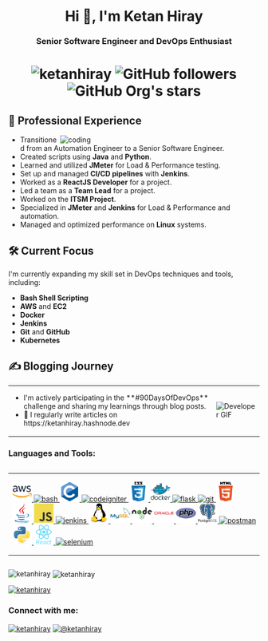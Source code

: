 
<h1 align="center">Hi 👋, I'm Ketan Hiray</h1>
<h3 align="center">Senior Software Engineer and DevOps Enthusiast</h3>

<p align="left">  </p>
<h1 align="center"> <img src="https://komarev.com/ghpvc/?username=ketanhiray&label=Profile%20views&color=0e75b6&style=flat" alt="ketanhiray" />
<img alt="GitHub followers" src="https://img.shields.io/github/followers/ketanhiray">
<img alt="GitHub Org's stars" src="https://img.shields.io/github/stars/ketanhiray"></h1>

## 💼 Professional Experience

<img align="right" alt="coding" width="400" src="https://media.giphy.com/media/qgQUggAC3Pfv687qPC/giphy.gif">

- Transitioned from an Automation Engineer to a Senior Software Engineer.
- Created scripts using **Java** and **Python**.
- Learned and utilized **JMeter** for Load & Performance testing.
- Set up and managed **CI/CD pipelines** with **Jenkins**.
- Worked as a **ReactJS Developer** for a project.
- Led a team as a **Team Lead** for a project.
- Worked on the **ITSM Project**.
- Specialized in **JMeter** and **Jenkins** for  Load & Performance and automation.
- Managed and optimized performance on **Linux** systems.
  

## 🛠️ Current Focus

I'm currently expanding my skill set in DevOps techniques and tools, including:

- **Bash Shell Scripting**
- **AWS** and **EC2**
- **Docker**
- **Jenkins**
- **Git** and **GitHub**
- **Kubernetes**


## ✍️ Blogging Journey
<table>
  <tr>
    <td>
       <ul>
        <li>I'm actively participating in the **#90DaysOfDevOps** challenge and sharing my learnings through blog posts.</li>
        <li>📝 I regularly write articles on https://ketanhiray.hashnode.dev</li></ul>
    </td>
  <td>
  <img src="https://media.giphy.com/media/WFZvB7VIXBgiz3oDXE/giphy.gif" alt="Developer GIF" width="150"/>
    </td></tr></table>

<h3 align="left">Languages and Tools:</h3>
<div style="display: flex; flex-wrap: wrap; gap: 20px; align-items: center;">
<table>
  <tr><td>
<p align="left"> <a href="https://aws.amazon.com" target="_blank" rel="noreferrer"> <img src="https://raw.githubusercontent.com/devicons/devicon/master/icons/amazonwebservices/amazonwebservices-original-wordmark.svg" alt="aws" width="40" height="40"/> </a> <a href="https://www.gnu.org/software/bash/" target="_blank" rel="noreferrer"> <img src="https://www.vectorlogo.zone/logos/gnu_bash/gnu_bash-icon.svg" alt="bash" width="40" height="40"/> </a> <a href="https://www.cprogramming.com/" target="_blank" rel="noreferrer"> <img src="https://raw.githubusercontent.com/devicons/devicon/master/icons/c/c-original.svg" alt="c" width="40" height="40"/> </a> <a href="https://codeigniter.com" target="_blank" rel="noreferrer"> <img src="https://cdn.worldvectorlogo.com/logos/codeigniter.svg" alt="codeigniter" width="40" height="40"/> </a> <a href="https://www.w3schools.com/css/" target="_blank" rel="noreferrer"> <img src="https://raw.githubusercontent.com/devicons/devicon/master/icons/css3/css3-original-wordmark.svg" alt="css3" width="40" height="40"/> </a> <a href="https://www.docker.com/" target="_blank" rel="noreferrer"> <img src="https://raw.githubusercontent.com/devicons/devicon/master/icons/docker/docker-original-wordmark.svg" alt="docker" width="40" height="40"/> </a> <a href="https://flask.palletsprojects.com/" target="_blank" rel="noreferrer"> <img src="https://www.vectorlogo.zone/logos/pocoo_flask/pocoo_flask-icon.svg" alt="flask" width="40" height="40"/> </a> <a href="https://git-scm.com/" target="_blank" rel="noreferrer"> <img src="https://www.vectorlogo.zone/logos/git-scm/git-scm-icon.svg" alt="git" width="40" height="40"/> </a> <a href="https://www.w3.org/html/" target="_blank" rel="noreferrer"> <img src="https://raw.githubusercontent.com/devicons/devicon/master/icons/html5/html5-original-wordmark.svg" alt="html5" width="40" height="40"/> </a> <a href="https://www.java.com" target="_blank" rel="noreferrer"> <img src="https://raw.githubusercontent.com/devicons/devicon/master/icons/java/java-original.svg" alt="java" width="40" height="40"/> </a> <a href="https://developer.mozilla.org/en-US/docs/Web/JavaScript" target="_blank" rel="noreferrer"> <img src="https://raw.githubusercontent.com/devicons/devicon/master/icons/javascript/javascript-original.svg" alt="javascript" width="40" height="40"/> </a> <a href="https://www.jenkins.io" target="_blank" rel="noreferrer"> <img src="https://www.vectorlogo.zone/logos/jenkins/jenkins-icon.svg" alt="jenkins" width="40" height="40"/> </a> <a href="https://www.linux.org/" target="_blank" rel="noreferrer"> <img src="https://raw.githubusercontent.com/devicons/devicon/master/icons/linux/linux-original.svg" alt="linux" width="40" height="40"/> </a> <a href="https://www.mysql.com/" target="_blank" rel="noreferrer"> <img src="https://raw.githubusercontent.com/devicons/devicon/master/icons/mysql/mysql-original-wordmark.svg" alt="mysql" width="40" height="40"/> </a> <a href="https://nodejs.org" target="_blank" rel="noreferrer"> <img src="https://raw.githubusercontent.com/devicons/devicon/master/icons/nodejs/nodejs-original-wordmark.svg" alt="nodejs" width="40" height="40"/> </a> <a href="https://www.oracle.com/" target="_blank" rel="noreferrer"> <img src="https://raw.githubusercontent.com/devicons/devicon/master/icons/oracle/oracle-original.svg" alt="oracle" width="40" height="40"/> </a> <a href="https://www.php.net" target="_blank" rel="noreferrer"> <img src="https://raw.githubusercontent.com/devicons/devicon/master/icons/php/php-original.svg" alt="php" width="40" height="40"/> </a> <a href="https://www.postgresql.org" target="_blank" rel="noreferrer"> <img src="https://raw.githubusercontent.com/devicons/devicon/master/icons/postgresql/postgresql-original-wordmark.svg" alt="postgresql" width="40" height="40"/> </a> <a href="https://postman.com" target="_blank" rel="noreferrer"> <img src="https://www.vectorlogo.zone/logos/getpostman/getpostman-icon.svg" alt="postman" width="40" height="40"/> </a> <a href="https://www.python.org" target="_blank" rel="noreferrer"> <img src="https://raw.githubusercontent.com/devicons/devicon/master/icons/python/python-original.svg" alt="python" width="40" height="40"/> </a> <a href="https://reactjs.org/" target="_blank" rel="noreferrer"> <img src="https://raw.githubusercontent.com/devicons/devicon/master/icons/react/react-original-wordmark.svg" alt="react" width="40" height="40"/> </a> <a href="https://www.selenium.dev" target="_blank" rel="noreferrer"> <img src="https://raw.githubusercontent.com/detain/svg-logos/780f25886640cef088af994181646db2f6b1a3f8/svg/selenium-logo.svg" alt="selenium" width="40" height="40"/> </a> </p>
  
</td>  </tr></table>
</div>

<p><img align="left" src="https://github-readme-stats.vercel.app/api/top-langs?username=ketanhiray&show_icons=true&locale=en&layout=compact" alt="ketanhiray" /></p>

<p>&nbsp;<img align="center" src="https://github-readme-stats.vercel.app/api?username=ketanhiray&show_icons=true&locale=en" alt="ketanhiray" /></p>

<p align="left"> <a href="https://github.com/ryo-ma/github-profile-trophy"><img src="https://github-profile-trophy.vercel.app/?username=ketanhiray" alt="ketanhiray" /></a> </p>

<h3 align="left">Connect with me:</h3>
<p align="left">
<a href="https://linkedin.com/in/ketanhiray" target="blank"><img align="center" src="https://raw.githubusercontent.com/rahuldkjain/github-profile-readme-generator/master/src/images/icons/Social/linked-in-alt.svg" alt="ketanhiray" height="30" width="40" /></a>
<a href="https://hashnode.com/@ketanhiray" target="blank"><img align="center" src="https://raw.githubusercontent.com/rahuldkjain/github-profile-readme-generator/master/src/images/icons/Social/hashnode.svg" alt="@ketanhiray" height="30" width="40" /></a></p>
                                                                                                                                              
